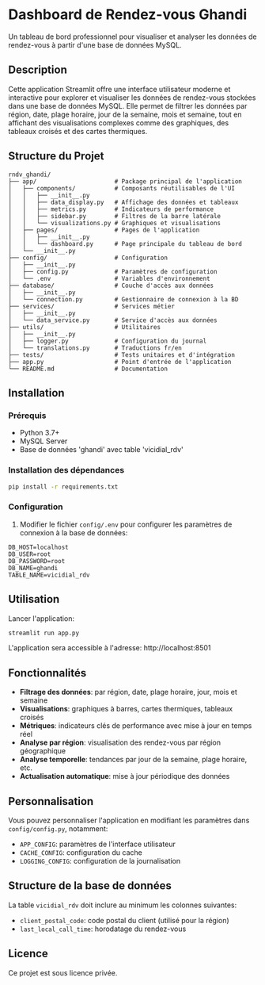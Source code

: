 # Dashboard de Rendez-vous Ghandi

Un tableau de bord professionnel pour visualiser et analyser les données de rendez-vous à partir d'une base de données MySQL.

## Description

Cette application Streamlit offre une interface utilisateur moderne et interactive pour explorer et visualiser les données de rendez-vous stockées dans une base de données MySQL. Elle permet de filtrer les données par région, date, plage horaire, jour de la semaine, mois et semaine, tout en affichant des visualisations complexes comme des graphiques, des tableaux croisés et des cartes thermiques.

## Structure du Projet

```
rndv_ghandi/
├── app/                      # Package principal de l'application
│   ├── components/           # Composants réutilisables de l'UI
│   │   ├── __init__.py
│   │   ├── data_display.py   # Affichage des données et tableaux
│   │   ├── metrics.py        # Indicateurs de performance
│   │   ├── sidebar.py        # Filtres de la barre latérale
│   │   └── visualizations.py # Graphiques et visualisations
│   ├── pages/                # Pages de l'application
│   │   ├── __init__.py
│   │   └── dashboard.py      # Page principale du tableau de bord
│   └── __init__.py
├── config/                   # Configuration
│   ├── __init__.py
│   ├── config.py             # Paramètres de configuration
│   └── .env                  # Variables d'environnement
├── database/                 # Couche d'accès aux données
│   ├── __init__.py
│   └── connection.py         # Gestionnaire de connexion à la BD
├── services/                 # Services métier
│   ├── __init__.py
│   └── data_service.py       # Service d'accès aux données
├── utils/                    # Utilitaires
│   ├── __init__.py
│   ├── logger.py             # Configuration du journal
│   └── translations.py       # Traductions fr/en
├── tests/                    # Tests unitaires et d'intégration
├── app.py                    # Point d'entrée de l'application
└── README.md                 # Documentation
```

## Installation

### Prérequis

- Python 3.7+
- MySQL Server
- Base de données 'ghandi' avec table 'vicidial_rdv'

### Installation des dépendances

```bash
pip install -r requirements.txt
```

### Configuration

1. Modifier le fichier `config/.env` pour configurer les paramètres de connexion à la base de données:

```
DB_HOST=localhost
DB_USER=root
DB_PASSWORD=root
DB_NAME=ghandi
TABLE_NAME=vicidial_rdv
```

## Utilisation

Lancer l'application:

```bash
streamlit run app.py
```

L'application sera accessible à l'adresse: http://localhost:8501

## Fonctionnalités

- **Filtrage des données**: par région, date, plage horaire, jour, mois et semaine
- **Visualisations**: graphiques à barres, cartes thermiques, tableaux croisés
- **Métriques**: indicateurs clés de performance avec mise à jour en temps réel
- **Analyse par région**: visualisation des rendez-vous par région géographique
- **Analyse temporelle**: tendances par jour de la semaine, plage horaire, etc.
- **Actualisation automatique**: mise à jour périodique des données

## Personnalisation

Vous pouvez personnaliser l'application en modifiant les paramètres dans `config/config.py`, notamment:

- `APP_CONFIG`: paramètres de l'interface utilisateur
- `CACHE_CONFIG`: configuration du cache
- `LOGGING_CONFIG`: configuration de la journalisation

## Structure de la base de données

La table `vicidial_rdv` doit inclure au minimum les colonnes suivantes:
- `client_postal_code`: code postal du client (utilisé pour la région)
- `last_local_call_time`: horodatage du rendez-vous

## Licence

Ce projet est sous licence privée.
